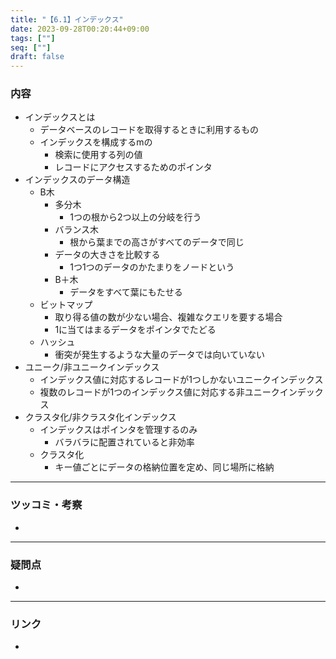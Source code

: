 ```yaml
---
title: "【6.1】インデックス"
date: 2023-09-28T00:20:44+09:00
tags: [""]
seq: [""]
draft: false
---
```


### 内容
- インデックスとは
  - データベースのレコードを取得するときに利用するもの
  - インデックスを構成するmの
    - 検索に使用する列の値
    - レコードにアクセスするためのポインタ
- インデックスのデータ構造
  - B木
    - 多分木
      - 1つの根から2つ以上の分岐を行う
    - バランス木
      - 根から葉までの高さがすべてのデータで同じ
    - データの大きさを比較する
      - 1つ1つのデータのかたまりをノードという
    - B＋木
      - データをすべて葉にもたせる
  - ビットマップ
    - 取り得る値の数が少ない場合、複雑なクエリを要する場合
    - 1に当てはまるデータをポインタでたどる
  - ハッシュ
    - 衝突が発生するような大量のデータでは向いていない
- ユニーク/非ユニークインデックス
  - インデックス値に対応するレコードが1つしかないユニークインデックス
  - 複数のレコードが1つのインデックス値に対応する非ユニークインデックス
- クラスタ化/非クラスタ化インデックス
  - インデックスはポインタを管理するのみ
    - バラバラに配置されていると非効率
  - クラスタ化
    - キー値ごとにデータの格納位置を定め、同じ場所に格納
---
### ツッコミ・考察
- 

---
### 疑問点
- 


---
### リンク
- 